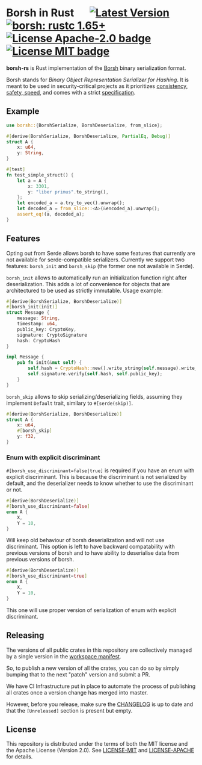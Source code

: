 # Borsh in Rust &emsp; [![Latest Version]][crates.io] [![borsh: rustc 1.65+]][Rust 1.65] [![License Apache-2.0 badge]][License Apache-2.0] [![License MIT badge]][License MIT]

[Borsh]: https://borsh.io
[Latest Version]: https://img.shields.io/crates/v/borsh.svg
[crates.io]: https://crates.io/crates/borsh
[borsh: rustc 1.65+]: https://img.shields.io/badge/rustc-1.65+-lightgray.svg
[Rust 1.65]: https://blog.rust-lang.org/2022/11/03/Rust-1.65.0.html
[License Apache-2.0 badge]: https://img.shields.io/badge/license-Apache2.0-blue.svg
[License Apache-2.0]: https://opensource.org/licenses/Apache-2.0
[License MIT badge]: https://img.shields.io/badge/license-MIT-blue.svg
[License MIT]: https://opensource.org/licenses/MIT

**borsh-rs** is Rust implementation of the [Borsh] binary serialization format.

Borsh stands for _Binary Object Representation Serializer for Hashing_. It is meant to be used in
security-critical projects as it prioritizes [consistency, safety, speed][Borsh], and comes with a
strict [specification](https://github.com/near/borsh#specification).

## Example

```rust
use borsh::{BorshSerialize, BorshDeserialize, from_slice};

#[derive(BorshSerialize, BorshDeserialize, PartialEq, Debug)]
struct A {
    x: u64,
    y: String,
}

#[test]
fn test_simple_struct() {
    let a = A {
        x: 3301,
        y: "liber primus".to_string(),
    };
    let encoded_a = a.try_to_vec().unwrap();
    let decoded_a = from_slice::<A>(&encoded_a).unwrap();
    assert_eq!(a, decoded_a);
}
```

## Features

Opting out from Serde allows borsh to have some features that currently are not available for serde-compatible serializers.
Currently we support two features: `borsh_init` and `borsh_skip` (the former one not available in Serde).

`borsh_init` allows to automatically run an initialization function right after deserialization. This adds a lot of convenience for objects that are architectured to be used as strictly immutable. Usage example:

```rust
#[derive(BorshSerialize, BorshDeserialize)]
#[borsh_init(init)]
struct Message {
    message: String,
    timestamp: u64,
    public_key: CryptoKey,
    signature: CryptoSignature
    hash: CryptoHash
}

impl Message {
    pub fn init(&mut self) {
        self.hash = CryptoHash::new().write_string(self.message).write_u64(self.timestamp);
        self.signature.verify(self.hash, self.public_key);
    }
}
```

`borsh_skip` allows to skip serializing/deserializing fields, assuming they implement `Default` trait, similary to `#[serde(skip)]`.

```rust
#[derive(BorshSerialize, BorshDeserialize)]
struct A {
    x: u64,
    #[borsh_skip]
    y: f32,
}
```

### Enum with explicit discriminant

`#[borsh_use_discriminant=false|true]` is required if you have an enum with explicit discriminant. This is because the discriminant is not serialized by default, and the deserializer needs to know whether to use the discriminant or not.

```rust
#[derive(BorshDeserialize)]
#[borsh_use_discriminant=false]
enum A {
    X,
    Y = 10,
}
```

Will keep old behaviour of borsh deserialization and will not use discriminant. This option is left to have backward compatability with previous versions of borsh and to have ability to deserialise data from previous versions of borsh.

```rust
#[derive(BorshDeserialize)]
#[borsh_use_discriminant=true]
enum A {
    X,
    Y = 10,
}
```

This one will use proper version of serialization of enum with explicit discriminant.

## Releasing

The versions of all public crates in this repository are collectively managed by a single version in the [workspace manifest](https://github.com/near/borsh-rs/blob/master/Cargo.toml).

So, to publish a new version of all the crates, you can do so by simply bumping that to the next "patch" version and submit a PR.

We have CI Infrastructure put in place to automate the process of publishing all crates once a version change has merged into master.

However, before you release, make sure the [CHANGELOG](CHANGELOG.md) is up to date and that the `[Unreleased]` section is present but empty.

## License

This repository is distributed under the terms of both the MIT license and the Apache License (Version 2.0).
See [LICENSE-MIT](LICENSE-MIT) and [LICENSE-APACHE](LICENSE-APACHE) for details.
